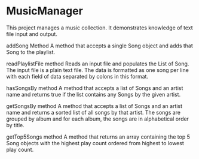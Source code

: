 # MusicManager
This project manages a music collection. It demonstrates knowledge of text file input and output.

addSong Method
  A method that accepts a single Song object and adds that Song to the playlist.

readPlaylistFile method
  Reads an input file and populates the List of Song. The input file is a plain text file. The data is formatted as one song per line with each field of data separated by colons in this format.

hasSongsBy method
  A method that accepts a list of Songs and an artist name and returns true if the list contains any Songs by the given artist.

getSongsBy method
  A method that accepts a list of Songs and an artist name and returns a sorted list of all songs by that artist. The songs are grouped by album and for each album, the songs are in alphabetical order by title.

getTop5Songs method
  A method that returns an array containing the top 5 Song objects with the highest play count ordered from highest to lowest play count.
